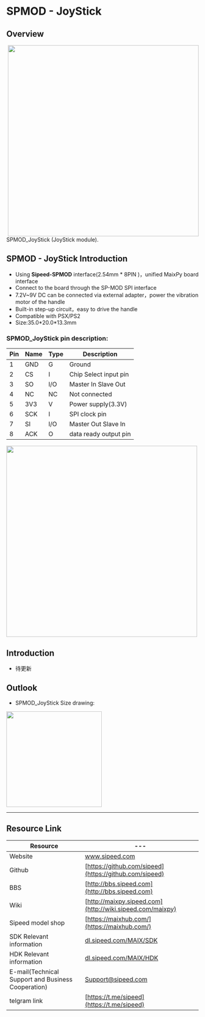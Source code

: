 # SPMOD - JoyStick


## Overview

<img src="../../assets/spmod/spmod_joystick/sp_joystick.png" align="right" width="" height="500" />

SPMOD_JoyStick (JoyStick module).

## SPMOD - JoyStick Introduction

- Using **Sipeed-SPMOD** interface(2.54mm * 8PIN )，unified MaixPy board interface
- Connect to the board through the SP-MOD SPI interface
- 7.2V~9V DC can be connected via external adapter，power the vibration motor of the handle
- Built-in step-up circuit，easy to drive the handle
- Compatible with PSX/PS2
- Size:35.0\*20.0\*13.3mm


###  SPMOD_JoyStick pin description:

| Pin  | Name | Type  | Description  |
| -------- | -------- | ---- | ---------- |
| 1 | GND | G | Ground |
| 2 | CS | I | Chip Select input pin |
| 3 | SO | I/O | Master In Slave Out |
| 4 | NC | NC | Not connected |
| 5 | 3V3 | V | Power supply(3.3V) |
| 6 | SCK | I | SPI clock pin |
| 7 | SI | I/O | Master Out Slave In |
| 8 | ACK | O | data ready output pin |

<img src="" width="500" />


## Introduction

- 待更新

## Outlook

- SPMOD_JoyStick Size drawing:

<img src="../../assets/spmod/spmod_joystick/sipeed_spmod_joystick.png" height="250" />

-----

## Resource Link

| Resource | --- |
| --- | --- |
| Website | www.sipeed.com |
| Github | [https://github.com/sipeed](https://github.com/sipeed) |
| BBS | [http://bbs.sipeed.com](http://bbs.sipeed.com) |
| Wiki | [http://maixpy.sipeed.com](http://wiki.sipeed.com/maixpy) |
| Sipeed model shop | [https://maixhub.com/](https://maixhub.com/) |
| SDK Relevant information | [dl.sipeed.com/MAIX/SDK](dl.sipeed.com/MAIX/SDK) |
| HDK Relevant information | [dl.sipeed.com/MAIX/HDK](dl.sipeed.com/MAIX/HDK) |
| E-mail(Technical Support and Business Cooperation) | [Support@sipeed.com](mailto:support@sipeed.com) |
| telgram link | [https://t.me/sipeed](https://t.me/sipeed) |